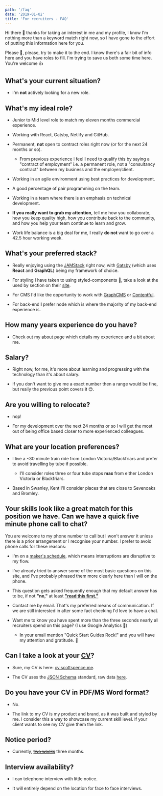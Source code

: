 ```yaml
---
path: '/faq'
date: '2019-01-02'
title: 'For recruiters - FAQ'
---
```


Hi there 👋 thanks for taking an interest in me and my profile, I know
I'm nothing more than a keyword match right now, so I have gone to the
effort of putting this information here for you.

Please 🙏, please, try to make it to the end. I know there's a fair
bit of info here and you have roles to fill. I'm trying to save us
both some time here. You're welcome 👍

## What's your current situation?

- I'm **not** actively looking for a new role.

## What's my ideal role?

- Junior to Mid level role to match my eleven months commercial
  experience.

- Working with React, Gatsby, Netlify and GitHub.

- Permanent, **not** open to contract roles right now (or for the next
  24 months or so).

  - From previous experience I feel I need to qualify this by saying a
    "contract of employment" i.e. a permanent role, not a "consultancy
    contract" between my business and the employer/client.

- Working in an agile environment using best practices for
  development.

- A good percentage of pair programming on the team.

- Working in a team where there is an emphasis on technical
  development.

- **If you really want to grab my attention,** tell me how you
  collaborate, how you keep quality high, how you contribute back to
  the community, and how you help your team continue to learn and
  grow.

- Work life balance is a big deal for me, I really **do not** want to
  go over a 42.5 hour working week.

## What's your preferred stack?

- Really enjoying using the [JAMStack] right now, with [Gatsby] (which
  uses **React** and **GraphQL**) being my framework of choice.

- For styling I have taken to using styled-components 💅, take a look
  at the used by section on their [site].

- For CMS I'd like the opportunity to work with [GraphCMS] or
  [Contentful].

- For back-end I prefer node which is where the majority of my
  back-end experience is.

## How many years experience do you have?

- Check out my [about] page which details my experience and a bit
  about me.

## Salary?

- Right now, for me, it's more about learning and progressing with the
  technology than it's about salary.

- If you don't want to give me a exact number then a range would be
  fine, but really the previous point covers it 😊.

## Are you willing to relocate?

- nop!

- For my development over the next 24 months or so I will get the most
  out of being office based closer to more experienced colleagues.

## What are your location preferences?

- I live a ~30 minute train ride from London Victoria/Blackfriars and
  prefer to avoid travelling by tube if possible.

  - I'll consider roles three or four tube stops **max** from either
    London Victoria or Blackfriars.

- Based in Swanley, Kent I'll consider places that are close to
  Sevenoaks and Bromley.

## Your skills look like a great match for this position we have. Can we have a quick five minute phone call to chat?

You are welcome to my phone number to call but I won't answer it
unless there is a prior arrangement or I recognise your number. I
prefer to avoid phone calls for these reasons:

- I'm on a [maker's schedule], which means interruptions are
  disruptive to my flow.

- I've already tried to answer some of the most basic questions on
  this site, and I've probably phrased them more clearly here than I
  will on the phone.

- This question gets asked frequently enough that my default answer
  has to be, if not **"no,"** at least **["read this first."]**

- Contact me by email. That's my preferred means of communication. If
  we are still interested in after some fact checking I'd love to have
  a chat.

- Want me to know you have spent more than the three seconds nearly
  all recruiters spend on this page? (I use Google Analytics 👀)
  - In your email mention "Quick Start Guides Rock!" and you will have
    my attention and gratitude. 🙏

## Can I take a look at your [CV]?

- Sure, my CV is here: [cv.scottspence.me].

- The CV uses the [JSON Schema] standard, raw data [here].

## Do you have your CV in PDF/MS Word format?

- No.

- The link to my CV is my product and brand, as it was built and
  styled by me. I consider this a way to showcase my current skill
  level. If your client wants to see my CV give them the link.

## Notice period?

- Currently, ~~[two weeks]~~ three months.

## Interview availability?

- I can telephone interview with little notice.

- It will entirely depend on the location for face to face interviews.

<!-- Links -->

[site]: https://www.styled-components.com/
[maker's schedule]: http://www.paulgraham.com/makersschedule.html
[jamstack]: https://jamstack.org/
[gatsby]: http://gatsbyjs.org/
[graphcms]: https://graphcms.com/
[contentful]: https://www.contentful.com
[about]: https://scottspence.me/about
["read this first."]: https://scottspence.me/faq
[cv]: https://cv.scottspence.me/
[json schema]: https://jsonresume.org/schema/
[here]: https://cvjson.now.sh/
[cv.scottspence.me]: https://cv.scottspence.me/
[two weeks]: https://www.youtube.com/watch?v=9v-33jcEDk4
